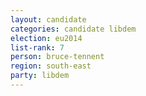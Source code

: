 ```yaml
---
layout: candidate
categories: candidate libdem
election: eu2014
list-rank: 7
person: bruce-tennent
region: south-east
party: libdem
---
```

